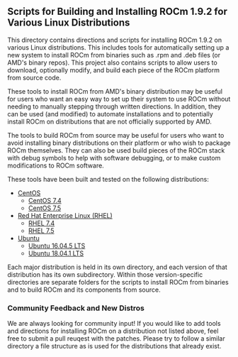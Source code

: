 ## Scripts for Building and Installing ROCm 1.9.2 for Various Linux Distributions

This directory contains directions and scripts for installing ROCm 1.9.2 on various Linux distributions.
This includes tools for automatically setting up a new system to install ROCm from binaries such as .rpm and .deb files (or AMD's binary repos).
This project also contains scripts to allow users to download, optionally modify, and build each piece of the ROCm platform from source code.

These tools to install ROCm from AMD's binary distribution may be useful for users who want an easy way to set up their system to use ROCm without needing to manually stepping through written directions.
In addition, they can be used (and modified) to automate installations and to potentially install ROCm on distributions that are not officially supported by AMD.

The tools to build ROCm from source may be useful for users who want to avoid installing binary distributions on their platform or who wish to package ROCm themselves.
They can also be used build pieces of the ROCm stack with debug symbols to help with software debugging, or to make custom modifications to ROCm software.

These tools have been built and tested on the following distributions:

- [CentOS](CentOS)
    - [CentOS 7.4](CentOS/CentOS_7.4)
    - [CentOS 7.5](CentOS/CentOS_7.5)
- [Red Hat Enterprise Linux (RHEL)](RHEL)
    - [RHEL 7.4](RHEL/RHEL_7.4)
    - [RHEL 7.5](RHEL/RHEL_7.5)
- [Ubuntu](Ubuntu)
    - [Ubuntu 16.04.5 LTS](Ubuntu/Ubuntu_16.04)
    - [Ubuntu 18.04.1 LTS](Ubuntu/Ubuntu_18.04)

Each major distribution is held in its own directory, and each version of that distribution has its own subdirectory.
Within those version-specific directories are separate folders for the scripts to install ROCm from binaries and to build ROCm and its components from source.

### Community Feedback and New Distros
We are always looking for community input! If you would like to add tools and directions for installing ROCm on a distribution not listed above, feel free to submit a pull reuqest with the patches.
Please try to follow a similar directory a file structure as is used for the distributions that already exist.
